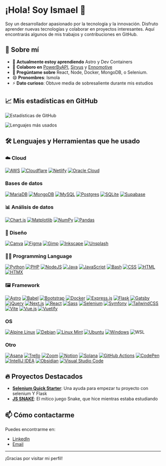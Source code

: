 # ¡Hola! Soy Ismael 👋

Soy un desarrollador apasionado por la tecnología y la innovación. Disfruto aprender nuevas tecnologías y colaborar en proyectos interesantes. Aquí encontrarás algunos de mis trabajos y contribuciones en GitHub.

## 🚀 Sobre mí

- 🌱 **Actualmente estoy aprendiendo** Astro y Dev Containers
- 👯 **Colaboro en** [PowerByAPI](https://github.com/Power-By-API), [Siryus](https://siryus.es/) y [Ennomotive](https://www.ennomotive.com/)
- 💬 **Pregúntame sobre** React, Node, Docker, MongoDB, o Selenium.
- 😄 **Pronombres**: Ismola
- ⚡ **Dato curioso**: Obtuve media de sobresaliente durante mis estudios

## 📈 Mis estadísticas en GitHub

![Estadísticas de GitHub](https://github-readme-stats.vercel.app/api?username=ismola&show_icons=true&theme=white)

![Lenguajes más usados](https://github-readme-stats.vercel.app/api/top-langs/?username=ismola&layout=compact&theme=white)

## 🛠️ Lenguajes y Herramientas que he usado

### ☁️ Cloud

[![AWS](https://img.shields.io/badge/AWS-%23FF9900.svg?logo=amazon-web-services&logoColor=white)](#)
[![Cloudflare](https://img.shields.io/badge/Cloudflare-F38020?logo=Cloudflare&logoColor=white)](#)
[![Netlify](https://img.shields.io/badge/Netlify-%23000000.svg?logo=netlify&logoColor=#00C7B7)](#)
[![Oracle Cloud](https://custom-icon-badges.demolab.com/badge/Oracle%20Cloud-F80000?logo=oracle&logoColor=white)](#)

### Bases de datos

[![MariaDB](https://img.shields.io/badge/MariaDB-003545?logo=mariadb&logoColor=white)](#)
[![MongoDB](https://img.shields.io/badge/MongoDB-%234ea94b.svg?logo=mongodb&logoColor=white)](#)
[![MySQL](https://img.shields.io/badge/MySQL-4479A1?logo=mysql&logoColor=fff)](#)
[![Postgres](https://img.shields.io/badge/Postgres-%23316192.svg?logo=postgresql&logoColor=white)](#)
[![SQLite](https://img.shields.io/badge/SQLite-%2307405e.svg?logo=sqlite&logoColor=white)](#)
[![Supabase](https://img.shields.io/badge/Supabase-3FCF8E?logo=supabase&logoColor=fff)](#)

### 📊 Análisis de datos

[![Chart.js](https://img.shields.io/badge/Chart.js-FF6384?logo=chartdotjs&logoColor=fff)](#)
[![Matplotlib](https://custom-icon-badges.demolab.com/badge/Matplotlib-71D291?logo=matplotlib&logoColor=fff)](#)
[![NumPy](https://img.shields.io/badge/NumPy-4DABCF?logo=numpy&logoColor=fff)](#)
[![Pandas](https://img.shields.io/badge/Pandas-150458?logo=pandas&logoColor=fff)](#)

### 🎨 Diseño

[![Canva](https://img.shields.io/badge/Canva-%2300C4CC.svg?&logo=Canva&logoColor=white)](#)
[![Figma](https://img.shields.io/badge/Figma-F24E1E?logo=figma&logoColor=white)](#)
[![Gimp](https://img.shields.io/badge/Gimp-5C5543?logo=gimp&logoColor=white)](#)
[![Inkscape](https://img.shields.io/badge/Inkscape-000000?logo=Inkscape&logoColor=white)](#)
[![Unsplash](https://img.shields.io/badge/Unsplash-000000?logo=Unsplash&logoColor=white)](#)

### 🧑‍💻 Programming Language

[![Python](https://img.shields.io/badge/Python-3776AB?logo=python&logoColor=fff)](#)
[![PHP](https://img.shields.io/badge/php-%23777BB4.svg?&logo=php&logoColor=white)](#)
[![NodeJS](https://img.shields.io/badge/Node.js-6DA55F?logo=node.js&logoColor=white)](#)
[![Java](https://img.shields.io/badge/Java-%23ED8B00.svg?logo=openjdk&logoColor=white)](#)
[![JavaScript](https://img.shields.io/badge/JavaScript-F7DF1E?logo=javascript&logoColor=000)](#)
[![Bash](https://img.shields.io/badge/Bash-4EAA25?logo=gnubash&logoColor=fff)](#)
[![CSS](https://img.shields.io/badge/CSS-1572B6?logo=css3&logoColor=fff)](#)
[![HTML](https://img.shields.io/badge/HTML-%23E34F26.svg?logo=html5&logoColor=white)](#)
[![HTMX](https://img.shields.io/badge/HTMX-36C?logo=htmx&logoColor=fff)](#)


### 🖼️ Framework

[![Astro](https://img.shields.io/badge/Astro-BC52EE?logo=astro&logoColor=fff)](#)
[![Babel](https://img.shields.io/badge/Babel-F9DC3E?logo=babel&logoColor=000)](#)
[![Bootstrap](https://img.shields.io/badge/Bootstrap-7952B3?logo=bootstrap&logoColor=fff)](#)
[![Docker](https://img.shields.io/badge/Docker-2496ED?logo=docker&logoColor=fff)](#)
[![Express.js](https://img.shields.io/badge/Express.js-%23404d59.svg?logo=express&logoColor=%2361DAFB)](#)
[![Flask](https://img.shields.io/badge/Flask-000?logo=flask&logoColor=fff)](#)
[![Gatsby](https://img.shields.io/badge/Gatsby-%23663399.svg?logo=gatsby&logoColor=white)](#)
[![jQuery](https://img.shields.io/badge/jQuery-0769AD?logo=jquery&logoColor=fff)](#)
[![Next.js](https://img.shields.io/badge/Next.js-black?logo=next.js&logoColor=white)](#)
[![React](https://img.shields.io/badge/React-%2320232a.svg?logo=react&logoColor=%2361DAFB)](#)
[![Sass](https://img.shields.io/badge/Sass-C69?logo=sass&logoColor=fff)](#)
[![Selenium](https://img.shields.io/badge/Selenium-43B02A?logo=selenium&logoColor=fff)](#)
[![Symfony](https://img.shields.io/badge/Symfony-black?logo=symfony)](#)
[![TailwindCSS](https://img.shields.io/badge/Tailwind%20CSS-%2338B2AC.svg?logo=tailwind-css&logoColor=white)](#)
[![Vite](https://img.shields.io/badge/Vite-646CFF?logo=vite&logoColor=fff)](#)
[![Vue.js](https://img.shields.io/badge/Vue.js-4FC08D?logo=vuedotjs&logoColor=fff)](#)
[![Vuetify](https://img.shields.io/badge/Vuetify-1867C0?logo=vuetify&logoColor=fff)](#)

### OS

[![Alpine Linux](https://img.shields.io/badge/Alpine%20Linux-0D597F?logo=alpinelinux&logoColor=fff)](#)
[![Debian](https://img.shields.io/badge/Debian-A81D33?logo=debian&logoColor=fff)](#)
[![Linux Mint](https://img.shields.io/badge/Linux%20Mint-87CF3E?logo=linuxmint&logoColor=fff)](#)
[![Ubuntu](https://img.shields.io/badge/Ubuntu-E95420?logo=ubuntu&logoColor=white)](#)
[![Windows](https://custom-icon-badges.demolab.com/badge/Windows-0078D6?logo=windows11&logoColor=white)](#)
![WSL](https://img.shields.io/badge/-WSL-black?style=flat-square&logo=linux)

### Otro
[![Asana](https://img.shields.io/badge/Asana-F06A6A?logo=asana&logoColor=fff)](#)
[![Trello](https://img.shields.io/badge/Trello-0052CC?logo=trello&logoColor=fff)](#)
[![Zoom](https://img.shields.io/badge/Zoom-2D8CFF?logo=zoom&logoColor=white)](#)
[![Notion](https://img.shields.io/badge/Notion-000?logo=notion&logoColor=fff)](#)
[![Solana](https://img.shields.io/badge/Solana-9945FF?logo=solana&logoColor=fff)](#)
[![GitHub Actions](https://img.shields.io/badge/GitHub_Actions-2088FF?logo=github-actions&logoColor=white)](#)
[![CodePen](https://img.shields.io/badge/CodePen-white?&logo=codepen&logoColor=black)](#)
[![IntelliJ IDEA](https://img.shields.io/badge/IntelliJIDEA-000000.svg?logo=intellij-idea&logoColor=white)](#)
[![Obsidian](https://img.shields.io/badge/Obsidian-%23483699.svg?&logo=obsidian&logoColor=white)](#)
[![Visual Studio Code](https://custom-icon-badges.demolab.com/badge/Visual%20Studio%20Code-0078d7.svg?logo=vsc&logoColor=white)](#)

## 🔥 Proyectos Destacados

- [**Selenium Quick Starter**](https://github.com/Ismola/selenium-scraper-quickstarter): Una ayuda para empezar tu proyecto con selenium Y Flask
- [**JS SNAKE**](https://github.com/Ismola/JS-Snake): El mítico juego Snake, que hice mientras estaba estudiando

## 📫 Cómo contactarme

Puedes encontrarme en:

- [LinkedIn](https://www.linkedin.com/in/ismatrevi/)
- [Email](mailto:code@ismola.dev)

---

¡Gracias por visitar mi perfil!
